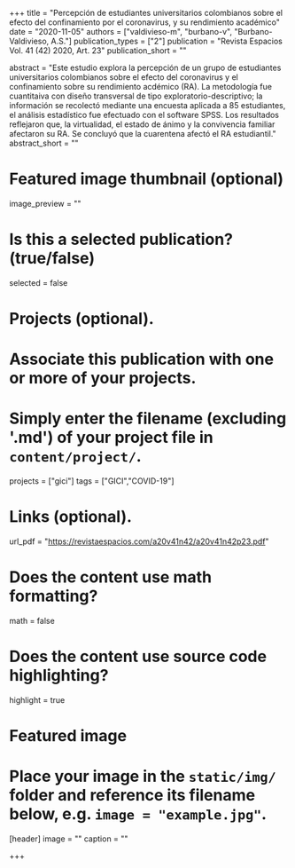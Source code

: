 +++
title = "Percepción de estudiantes universitarios colombianos sobre el efecto del confinamiento por el coronavirus, y su rendimiento académico"
date = "2020-11-05"
authors = ["valdivieso-m", "burbano-v", "Burbano-Valdivieso, A.S."]
publication_types = ["2"]
publication = "Revista Espacios Vol. 41 (42) 2020, Art. 23"
publication_short = ""

abstract = "Este estudio explora la percepción de un grupo de estudiantes universitarios colombianos sobre el efecto del coronavirus y el confinamiento sobre su rendimiento acdémico (RA). La metodología fue cuantitaiva con diseño transversal de tipo exploratorio-descriptivo; la información se recolectó mediante una encuesta aplicada a 85 estudiantes, el análisis estadístico fue efectuado con el software SPSS. Los resultados reflejaron que, la virtualidad, el estado de ánimo y la convivencia familiar afectaron su RA. Se concluyó que la cuarentena afectó el RA estudiantil."
abstract_short = ""

# Featured image thumbnail (optional)
image_preview = ""

# Is this a selected publication? (true/false)
selected = false

# Projects (optional).
#   Associate this publication with one or more of your projects.
#   Simply enter the filename (excluding '.md') of your project file in `content/project/`.
projects = ["gici"]
tags = ["GICI","COVID-19"]
# Links (optional).
url_pdf = "https://revistaespacios.com/a20v41n42/a20v41n42p23.pdf"

# Does the content use math formatting?
math = false

# Does the content use source code highlighting?
highlight = true

# Featured image
# Place your image in the `static/img/` folder and reference its filename below, e.g. `image = "example.jpg"`.
[header]
image = ""
caption = ""

+++
